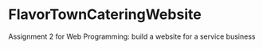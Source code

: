 # FlavorTownCateringWebsite
Assignment 2 for Web Programming: build a website for a service business
